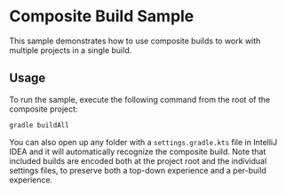 
# Composite Build Sample

This sample demonstrates how to use composite builds to work with multiple projects in a single build.

## Usage

To run the sample, execute the following command from the root of the composite project:

```bash
gradle buildAll
```

You can also open up any folder with a `settings.gradle.kts` file in IntelliJ IDEA and it will automatically recognize 
the composite build. Note that included builds are encoded both at the project root and the individual settings files, 
to preserve both a top-down experience and a per-build experience.